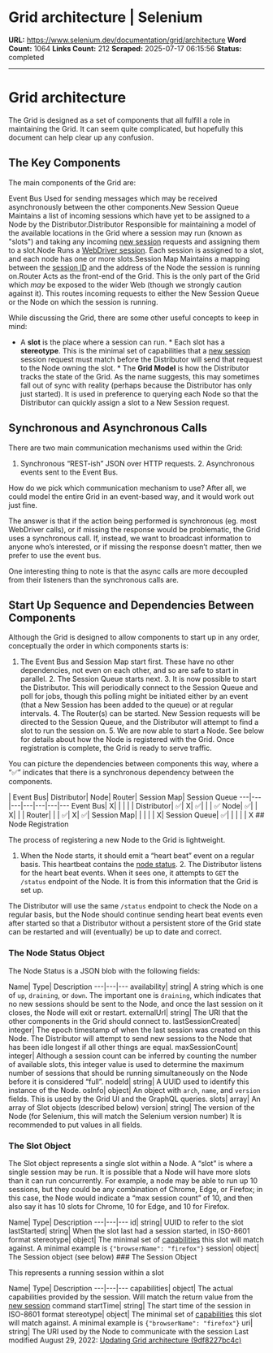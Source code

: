 # Grid architecture | Selenium

**URL:** https://www.selenium.dev/documentation/grid/architecture
**Word Count:** 1064
**Links Count:** 212
**Scraped:** 2025-07-17 06:15:56
**Status:** completed

---

# Grid architecture

The Grid is designed as a set of components that all fulfill a role in maintaining the Grid. It can seem quite complicated, but hopefully this document can help clear up any confusion.

## The Key Components

The main components of the Grid are:

Event Bus    Used for sending messages which may be received asynchronously between the other components.New Session Queue    Maintains a list of incoming sessions which have yet to be assigned to a Node by the Distributor.Distributor    Responsible for maintaining a model of the available locations in the Grid where a session may run \(known as "slots"\) and taking any incoming [new session](https://w3c.github.io/webdriver/#new-session) requests and assigning them to a slot.Node    Runs a [WebDriver session](https://w3c.github.io/webdriver/#dfn-sessions). Each session is assigned to a slot, and each node has one or more slots.Session Map    Maintains a mapping between the [session ID](https://w3c.github.io/webdriver/#dfn-session-id) and the address of the Node the session is running on.Router    Acts as the front-end of the Grid. This is the only part of the Grid which _may_ be exposed to the wider Web \(though we strongly caution against it\). This routes incoming requests to either the New Session Queue or the Node on which the session is running.

While discussing the Grid, there are some other useful concepts to keep in mind:

  * A **slot** is the place where a session can run.   * Each slot has a **stereotype**. This is the minimal set of capabilities that a [new session](https://w3c.github.io/webdriver/#new-session) session request must match before the Distributor will send that request to the Node owning the slot.   * The **Grid Model** is how the Distributor tracks the state of the Grid. As the name suggests, this may sometimes fall out of sync with reality \(perhaps because the Distributor has only just started\). It is used in preference to querying each Node so that the Distributor can quickly assign a slot to a New Session request.

## Synchronous and Asynchronous Calls

There are two main communication mechanisms used within the Grid:

  1. Synchronous “REST-ish” JSON over HTTP requests.   2. Asynchronous events sent to the Event Bus.

How do we pick which communication mechanism to use? After all, we could model the entire Grid in an event-based way, and it would work out just fine.

The answer is that if the action being performed is synchronous \(eg. most WebDriver calls\), or if missing the response would be problematic, the Grid uses a synchronous call. If, instead, we want to broadcast information to anyone who’s interested, or if missing the response doesn’t matter, then we prefer to use the event bus.

One interesting thing to note is that the async calls are more decoupled from their listeners than the synchronous calls are.

## Start Up Sequence and Dependencies Between Components

Although the Grid is designed to allow components to start up in any order, conceptually the order in which components starts is:

  1. The Event Bus and Session Map start first. These have no other dependencies, not even on each other, and so are safe to start in parallel.   2. The Session Queue starts next.   3. It is now possible to start the Distributor. This will periodically connect to the Session Queue and poll for jobs, though this polling might be initiated either by an event \(that a New Session has been added to the queue\) or at regular intervals.   4. The Router\(s\) can be started. New Session requests will be directed to the Session Queue, and the Distributor will attempt to find a slot to run the session on.   5. We are now able to start a Node. See below for details about how the Node is registered with the Grid. Once registration is complete, the Grid is ready to serve traffic.

You can picture the dependencies between components this way, where a “✅” indicates that there is a synchronous dependency between the components.

| Event Bus| Distributor| Node| Router| Session Map| Session Queue   ---|---|---|---|---|---|---   Event Bus| X| | | | |    Distributor| ✅| X| ✅| | | ✅   Node| ✅| | X| | |    Router| | | ✅| X| ✅|    Session Map| | | | | X|    Session Queue| ✅| | | | | X      ## Node Registration

The process of registering a new Node to the Grid is lightweight.

  1. When the Node starts, it should emit a “heart beat” event on a regular basis. This heartbeat contains the [node status](https://www.selenium.dev/selenium/docs/api/java/org/openqa/selenium/grid/data/NodeStatus.html).   2. The Distributor listens for the heart beat events. When it sees one, it attempts to `GET` the `/status` endpoint of the Node. It is from this information that the Grid is set up.

The Distributor will use the same `/status` endpoint to check the Node on a regular basis, but the Node should continue sending heart beat events even after started so that a Distributor without a persistent store of the Grid state can be restarted and will \(eventually\) be up to date and correct.

### The Node Status Object

The Node Status is a JSON blob with the following fields:

Name| Type| Description   ---|---|---   availability| string| A string which is one of `up`, `draining`, or `down`. The important one is `draining`, which indicates that no new sessions should be sent to the Node, and once the last session on it closes, the Node will exit or restart.   externalUrl| string| The URI that the other components in the Grid should connect to.   lastSessionCreated| integer| The epoch timestamp of when the last session was created on this Node. The Distributor will attempt to send new sessions to the Node that has been idle longest if all other things are equal.   maxSessionCount| integer| Although a session count can be inferred by counting the number of available slots, this integer value is used to determine the maximum number of sessions that should be running simultaneously on the Node before it is considered “full”.   nodeId| string| A UUID used to identify this instance of the Node.   osInfo| object| An object with `arch`, `name`, and `version` fields. This is used by the Grid UI and the GraphQL queries.   slots| array| An array of Slot objects \(described below\)   version| string| The version of the Node \(for Selenium, this will match the Selenium version number\)      It is recommended to put values in all fields.

### The Slot Object

The Slot object represents a single slot within a Node. A “slot” is where a single session may be run. It is possible that a Node will have more slots than it can run concurrently. For example, a node may be able to run up 10 sessions, but they could be any combination of Chrome, Edge, or Firefox; in this case, the Node would indicate a “max session count” of 10, and then also say it has 10 slots for Chrome, 10 for Edge, and 10 for Firefox.

Name| Type| Description   ---|---|---   id| string| UUID to refer to the slot   lastStarted| string| When the slot last had a session started, in ISO-8601 format   stereotype| object| The minimal set of [capabilities](https://w3c.github.io/webdriver/#dfn-merging-capabilities) this slot will match against. A minimal example is `{"browserName": "firefox"}`   session| object| The Session object \(see below\)      ### The Session Object

This represents a running session within a slot

Name| Type| Description   ---|---|---   capabilities| object| The actual capabilities provided by the session. Will match the return value from the [new session](https://w3c.github.io/webdriver/#new-session) command   startTime| string| The start time of the session in ISO-8601 format   stereotype| object| The minimal set of [capabilities](https://w3c.github.io/webdriver/#dfn-merging-capabilities) this slot will match against. A minimal example is `{"browserName": "firefox"}`   uri| string| The URI used by the Node to communicate with the session      Last modified August 29, 2022: [Updating Grid architecture \(9df8227bc4c\)](https://github.com/SeleniumHQ/seleniumhq.github.io/commit/9df8227bc4c6065cd41406a239e3b3c527191456)